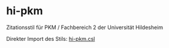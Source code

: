 # hi-pkm

Zitationsstil für PKM / Fachbereich 2 der Universität Hildesheim

Direkter Import des Stils: [hi-pkm.csl](https://cdn.rawgit.com/maybegeek/hi-pkm/87431c5d/hi-pkm.csl)
